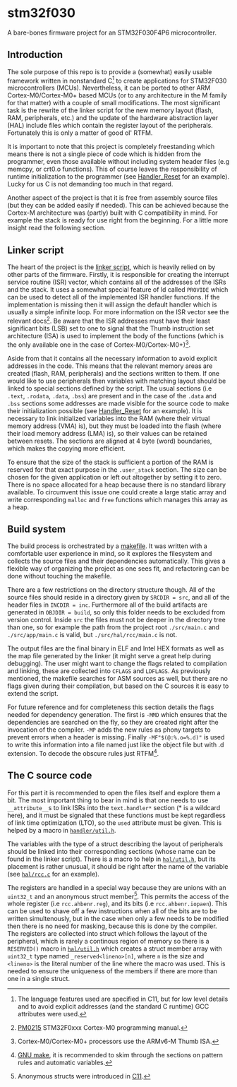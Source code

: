 # stm32f030
A bare-bones firmware project for an STM32F030F4P6 microcontroller.

## Introduction
The sole purpose of this repo is to provide a (somewhat) easily usable
framework written in nonstandard C[^cstd] to create applications for
STM32F030 microcontrollers (MCUs). Nevertheless, it can be ported to
other ARM Cortex-M0/Cortex-M0+ based MCUs (or to any architecture in
the M family for that matter) with a couple of small modifications. The
most significant task is the rewrite of the linker script for the new
memory layout (flash, RAM, peripherals, etc.) and the update of the
hardware abstraction layer (HAL) include files which contain the
register layout of the peripherals. Fortunately this is only a matter
of good ol' RTFM.

It is important to note that this project is completely freestanding
which means there is not a single piece of code which is hidden from
the programmer, even those available without including system header
files (e.g memcpy, or crt0.o functions). This of course leaves the
responsibility of runtime initialization to the programmer (see
[Handler_Reset](./src/handler/Handler_Reset.c) for an example). Lucky
for us C is not demanding too much in that regard.

Another aspect of the project is that it is free from assembly source
files (but they can be added easily if needed). This can be achieved
because the Cortex-M architecture was (partly) built with C
compatibility in mind. For example the stack is ready for use right
from the beginning. For a little more insight read the following
section.

## Linker script
The heart of the project is the [linker script](./layout.ld), which is
heavily relied on by other parts of the firmware. Firstly, it is
responsible for creating the interrupt service routine (ISR) vector,
which contains all of the addresses of the ISRs and the stack. It uses
a somewhat special feature of ld called ``PROVIDE`` which can be used
to detect all of the implemented ISR handler functions. If the
implementation is missing then it will assign the default handler which
is usually a simple infinite loop. For more information on the ISR
vector see the relevant docs[^pm0215]. Be aware that the ISR addresses
must have their least significant bits (LSB) set to one to signal that
the Thumb instruction set architecture (ISA) is used to implement the
body of the functions (which is the only available one in the case of
Cortex-M0/Cortex-M0+)[^isa].

Aside from that it contains all the necessary information to avoid
explicit addresses in the code. This means that the relevant memory
areas are created (flash, RAM, peripherals) and the sections written to
them. If one would like to use peripherals then variables with matching
layout should be linked to special sections defined by the script. The
usual sections (i.e ``.text``, ``.rodata``, ``.data``, ``.bss``) are
present and in the case of the ``.data`` and ``.bss`` sections some
addresses are made visible for the source code to make their
initialization possible (see
[Handler_Reset](./src/handler/Handler_Reset.c) for an example). It is
necessary to link initialized variables into the RAM (where their
virtual memory address (VMA) is), but they must be loaded into the
flash (where their load memory address (LMA) is), so their values can
be retained between resets. The sections are aligned at 4 byte (word)
boundaries, which makes the copying more efficient.

To ensure that the size of the stack is sufficient a portion of the RAM
is reserved for that exact purpose in the ``.user_stack`` section. The
size can be chosen for the given application or left out altogether by
setting it to zero. There is no space allocated for a heap because
there is no standard library available. To circumvent this issue one
could create a large static array and write corresponding ``malloc``
and ``free`` functions which manages this array as a heap.

[^cstd]: The language features used are specified in C11, but for low
    level details and to avoid explicit addresses (and the standard C
    runtime) GCC attributes were used.

[^pm0215]: [PM0215](https://www.st.com/resource/en/programming_manual/pm0215-stm32f0xxx-cortexm0-programming-manual-stmicroelectronics.pdf)
    STM32F0xxx Cortex-M0 programming manual.

[^isa]: Cortex-M0/Cortex-M0+ processors use the ARMv6-M Thumb ISA.

## Build system
The build process is orchestrated by a [makefile](./Makefile). It was written with a
comfortable user experience in mind, so it explores the filesystem and
collects the source files and their dependencies automatically. This
gives a flexible way of organizing the project as one sees fit, and
refactoring can be done without touching the makefile.

There are a few restrictions on the directory structure though. All of
the source files should reside in a directory given by ``SRCDIR =
src``, and all of the header files in ``INCDIR = inc``. Furthermore all
of the build artifacts are generated in ``OBJDIR = build``, so only
this folder needs to be excluded from version control. Inside ``src``
the files must not be deeper in the directory tree than one, so for
example the path from the project root ``./src/main.c`` and
``./src/app/main.c`` is valid, but ``./src/hal/rcc/main.c`` is not.

The output files are the final binary in ELF and Intel HEX formats as
well as the map file generated by the linker (it might serve a great
help during debugging). The user might want to change the flags related
to compilation and linking, these are collected into ``CFLAGS`` and
``LDFLAGS``. As previously mentioned, the makefile searches for ASM
sources as well, but there are no flags given during their compilation,
but based on the C sources it is easy to extend the script.

For future reference and for completeness this section details the
flags needed for dependency generation. The first is ``-MMD`` which
ensures that the dependencies are searched on the fly, so they are
created right after the invocation of the compiler. ``-MP`` adds the
new rules as phony targets to prevent errors when a header is missing.
Finally ``-MF"$(@:%.o=%.d)"`` is used to write this information into a
file named just like the object file but with .d extension. To decode
the obscure rules just RTFM[^make].

[^make]: [GNU make](https://www.gnu.org/software/make/manual/make.html),
    it is recommended to skim through the sections on pattern rules and
    automatic variables.

## The C source code
For this part it is recommended to open the files itself and explore
them a bit. The most important thing to bear in mind is that one needs
to use ``__attribute__``s to link ISRs into the ``text.handler*``
section (* is a wildcard here), and it must be signaled that these
functions must be kept regardless of link time optimization (LTO), so
the ``used`` attribute must be given. This is helped by a macro in
[``handler/util.h``](./inc/handler/util.h).

The variables with the type of a struct describing the layout of
peripherals should be linked into their corresponding sections (whose
name can be found in the linker script). There is a macro to help in
[``hal/util.h``](./inc/hal/util.h), but its placement is rather
unusual, it should be right after the name of the variable (see
[``hal/rcc.c``](./src/hal/rcc.c) for an example).

The registers are handled in a special way because they are unions with
an ``uint32_t`` and an anonymous struct member[^cstruct]. This permits
the access of the whole register (i.e ``rcc.ahbenr.reg``), and its bits
(i.e ``rcc.ahbenr.iopaen``). This can be used to shave off a few
instructions when all of the bits are to be written simultenously, but
in the case when only a few needs to be modified then there is no need
for masking, because this is done by the compiler. The registers are
collected into struct which follows the layout of the peripheral, which
is rarely a continous region of memory so there is a ``RESERVED()``
macro in [``hal/util.h``](./inc/hal/util.h) which creates a struct
member array with ``uint32_t`` type named ``_reserved<lineno>[n]``,
where ``n`` is the size and ``<lineno>`` is the literal number of the
line where the macro was used. This is needed to ensure the uniqueness
of the members if there are more than one in a single struct.

[^cstruct]: Anonymous structs were introduced in [C11](https://en.cppreference.com/w/c/language/struct).